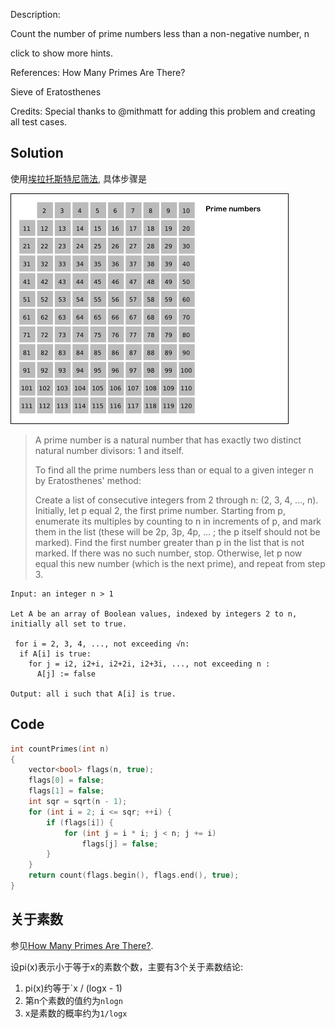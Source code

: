 Description:

Count the number of prime numbers less than a non-negative number, n

click to show more hints.

References:
How Many Primes Are There?

Sieve of Eratosthenes

Credits:
Special thanks to @mithmatt for adding this problem and creating all test cases.

## Solution

使用[埃拉托斯特尼筛法](http://en.wikipedia.org/wiki/Sieve_of_Eratosthenes), 具体步骤是

![Sieve\_of\_Eratosthenes](img/Sieve_of_Eratosthenes_animation.gif)

> A prime number is a natural number that has exactly two distinct natural number divisors: 1 and itself.
> 
> To find all the prime numbers less than or equal to a given integer n by Eratosthenes' method:
> 
> Create a list of consecutive integers from 2 through n: (2, 3, 4, ..., n).
> Initially, let p equal 2, the first prime number.
> Starting from p, enumerate its multiples by counting to n in increments of p, and mark them in the list (these will be 2p, 3p, 4p, ... ; the p itself should not be marked).
> Find the first number greater than p in the list that is not marked. If there was no such number, stop. Otherwise, let p now equal this new number (which is the next prime), and repeat from step 3.

```
Input: an integer n > 1
 
Let A be an array of Boolean values, indexed by integers 2 to n,
initially all set to true.
 
 for i = 2, 3, 4, ..., not exceeding √n:
  if A[i] is true:
    for j = i2, i2+i, i2+2i, i2+3i, ..., not exceeding n :
      A[j] := false
 
Output: all i such that A[i] is true.
```


## Code
```c
int countPrimes(int n)
{
	vector<bool> flags(n, true);
	flags[0] = false;
	flags[1] = false;
	int sqr = sqrt(n - 1);
	for (int i = 2; i <= sqr; ++i) {
		if (flags[i]) {
			for (int j = i * i; j < n; j += i)
				flags[j] = false;
		}
	}
	return count(flags.begin(), flags.end(), true);
}
```

## 关于素数

参见[How Many Primes Are There?](https://primes.utm.edu/howmany.html#pi_def).

设pi(x)表示小于等于x的素数个数，主要有3个关于素数结论:

1. pi(x)约等于`x / (logx - 1)
2. 第n个素数的值约为`nlogn`
3. x是素数的概率约为`1/logx`
